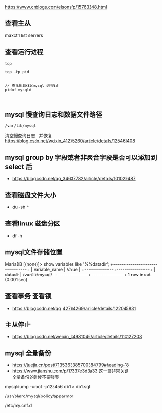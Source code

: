 https://www.cnblogs.com/elsons/p/15763248.html



## 查看主从
maxctrl list servers



## 查看运行进程
```
top

top -Hp pid


// 查找到具体的mysql 进程id
pidof mysqld



```


## mysql 慢查询日志和数据文件路径
```
/var/lib/mysql
```
清空慢查询日志，并恢复
https://blog.csdn.net/weixin_41275260/article/details/125461408


## mysql group by 字段或者非聚合字段是否可以添加到select 后
- https://blog.csdn.net/qq_34637782/article/details/101029487





## 查看磁盘文件大小
- du -sh *

## 查看linux 磁盘分区
- df -h


## mysql文件存储位置
MariaDB [(none)]> show variables like '%%datadir';
+---------------+-----------------+
| Variable_name | Value           |
+---------------+-----------------+
| datadir       | /var/lib/mysql/ |
+---------------+-----------------+
1 row in set (0.001 sec)

## 查看事务 查看锁
- https://blog.csdn.net/qq_42764269/article/details/122045831

## 主从停止
- https://blog.csdn.net/weixin_34981046/article/details/113127203


## mysql 全量备份
- https://juejin.cn/post/7135363385700384799#heading-18
- https://www.jianshu.com/p/17337e3d3a33   这一篇非常关键  
  全量备份的时候不要锁表

mysqldump -uroot -p123456 db1 > db1.sql





/usr/share/mysql/policy/apparmor

/etc/my.cnf.d